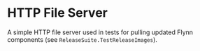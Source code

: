 HTTP File Server
================

A simple HTTP file server used in tests for pulling updated Flynn components
(see `ReleaseSuite.TestReleaseImages`).
